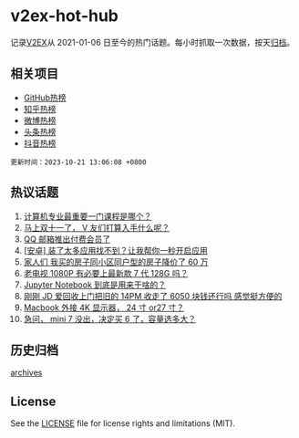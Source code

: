 # v2ex-hot-hub

 记录[V2EX](https://www.v2ex.com/)从 2021-01-06 日至今的热门话题。每小时抓取一次数据，按天[归档](archives)。
 
 ## 相关项目

- [GitHub热榜](https://github.com/lonnyzhang423/github-hot-hub)
- [知乎热榜](https://github.com/lonnyzhang423/zhihu-hot-hub)
- [微博热榜](https://github.com/lonnyzhang423/weibo-hot-hub)
- [头条热榜](https://github.com/lonnyzhang423/toutiao-hot-hub)
- [抖音热榜](https://github.com/lonnyzhang423/douyin-hot-hub)


 `更新时间：2023-10-21 13:06:08 +0800`

## 热议话题

1. [计算机专业最重要一门课程是哪个？](https://www.v2ex.com/t/983876)
1. [马上双十一了， V 友们打算入手什么呢？](https://www.v2ex.com/t/983857)
1. [QQ 邮箱推出付费会员了](https://www.v2ex.com/t/983860)
1. [[安卓] 装了太多应用找不到？让我帮你一秒开启应用](https://www.v2ex.com/t/983972)
1. [家人们 我买的房子同小区同户型的房子降价了 60 万](https://www.v2ex.com/t/983903)
1. [老电视 1080P 有必要上最新款 7 代 128G 吗？](https://www.v2ex.com/t/983846)
1. [Jupyter Notebook 到底是用来干啥的？](https://www.v2ex.com/t/983911)
1. [刚刚 JD 爱回收上门把旧的 14PM 收走了 6050 块钱还行吗 感觉挺方便的](https://www.v2ex.com/t/983795)
1. [Macbook 外接 4K 显示器， 24 寸 or27 寸？](https://www.v2ex.com/t/983824)
1. [急问， mini 7 没出，决定买 6 了，容量选多大？](https://www.v2ex.com/t/983973)

## 历史归档

[archives](archives)

## License

See the [LICENSE](LICENSE) file for license rights and limitations (MIT).
